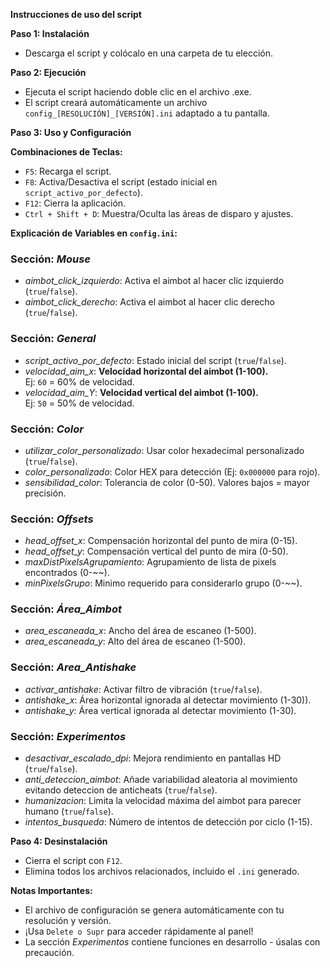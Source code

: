 **Instrucciones de uso del script**

**Paso 1: Instalación**
* Descarga el script y colócalo en una carpeta de tu elección.

**Paso 2: Ejecución**
* Ejecuta el script haciendo doble clic en el archivo .exe.
* El script creará automáticamente un archivo `config_[RESOLUCIÓN]_[VERSIÓN].ini` adaptado a tu pantalla.

**Paso 3: Uso y Configuración**

**Combinaciones de Teclas:**
* `F5`: Recarga el script.
* `F8`: Activa/Desactiva el script (estado inicial en `script_activo_por_defecto`).
* `F12`: Cierra la aplicación.
* `Ctrl + Shift + D`: Muestra/Oculta las áreas de disparo y ajustes.

**Explicación de Variables en `config.ini`:**

### Sección: *Mouse*
- *aimbot_click_izquierdo*: Activa el aimbot al hacer clic izquierdo (`true`/`false`).
- *aimbot_click_derecho*: Activa el aimbot al hacer clic derecho (`true`/`false`).

### Sección: *General*
- *script_activo_por_defecto*: Estado inicial del script (`true`/`false`).
- *velocidad_aim_x*: **Velocidad horizontal del aimbot (1-100).**  
  Ej: `60` = 60% de velocidad.
- *velocidad_aim_Y*: **Velocidad vertical del aimbot (1-100).**  
  Ej: `50` = 50% de velocidad.

### Sección: *Color*
- *utilizar_color_personalizado*: Usar color hexadecimal personalizado (`true`/`false`).
- *color_personalizado*: Color HEX para detección (Ej: `0x000000` para rojo).
- *sensibilidad_color*: Tolerancia de color (0-50). Valores bajos = mayor precisión.

### Sección: *Offsets*
- *head_offset_x*: Compensación horizontal del punto de mira (0-15).
- *head_offset_y*: Compensación vertical del punto de mira (0-50).
- *maxDistPixelsAgrupamiento*: Agrupamiento de lista de pixels encontrados (0-~~).
- *minPixelsGrupo*: Minimo requerido para considerarlo grupo (0-~~).

### Sección: *Área_Aimbot*
- *area_escaneada_x*: Ancho del área de escaneo (1-500).
- *area_escaneada_y*: Alto del área de escaneo (1-500).

### Sección: *Area_Antishake*
- *activar_antishake*: Activar filtro de vibración (`true`/`false`).
- *antishake_x*: Área horizontal ignorada al detectar movimiento (1-30)).
- *antishake_y*: Área vertical ignorada al detectar movimiento (1-30).

### Sección: *Experimentos*
- *desactivar_escalado_dpi*: Mejora rendimiento en pantallas HD (`true`/`false`).
- *anti_deteccion_aimbot*: Añade variabilidad aleatoria al movimiento evitando deteccion de anticheats (`true`/`false`).
- *humanizacion*: Limita la velocidad máxima del aimbot para parecer humano (`true`/`false`).
- *intentos_busqueda*: Número de intentos de detección por ciclo (1-15).

**Paso 4: Desinstalación**
* Cierra el script con `F12`.
* Elimina todos los archivos relacionados, incluido el `.ini` generado.

**Notas Importantes:**
- El archivo de configuración se genera automáticamente con tu resolución y versión.
- ¡Usa `Delete o Supr` para acceder rápidamente al panel!
- La sección *Experimentos* contiene funciones en desarrollo - úsalas con precaución.
